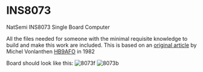# INS8073
NatSemi INS8073 Single Board Computer

All the files needed for someone with the minimal requisite knowledge to build and make this work are included. 
This is based on an [original article](https://hb9afo.ch/histoire/1982-12_Systeme%20Microvon_2.pdf) by Michel Vonlanthen [HB9AFO](https://hb9afo.ch/) in 1982

Board should look like this:
![8073f](https://user-images.githubusercontent.com/24400566/128126706-53bcd1b1-a8db-4e58-814d-ec44f5640497.png)
![8073b](https://user-images.githubusercontent.com/24400566/128126709-d804341d-6626-4734-a98a-7e4f827b2daa.png)
